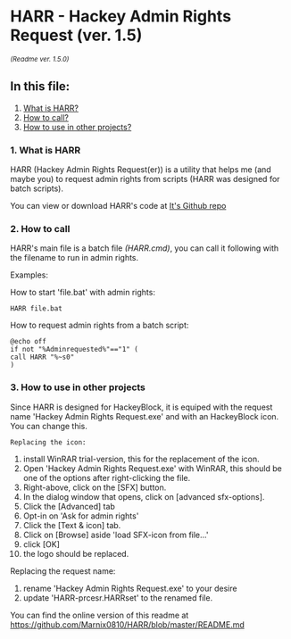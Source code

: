 # HARR - Hackey Admin Rights Request (ver. 1.5)
*_<dl><small>(Readme ver. 1.5.0)</small></dl>_*



## In this file:
1. [What is HARR?](#1-what-is-harr)
2. [How to call?](#2-how-to-call)
3. [How to use in other projects?](#3-how-to-use-in-other-projects)


###  1. What is HARR

HARR (Hackey Admin Rights Request(er)) is a utility that helps me (and maybe you) to request admin rights from scripts (HARR was designed for batch scripts).

You can view or download HARR's code at [It's Github repo](https://github.com/Marnix0810/HARR)


###  2. How to call

HARR's main file is a batch file _(HARR.cmd)_, you can call it following with the filename to run in admin rights.

Examples:

How to start 'file.bat' with admin rights:

`HARR file.bat`

How to request admin rights from a batch script:

```
@echo off
if not "%Adminrequested%"=="1" (
call HARR "%~s0"
)
```


###  3. How to use in other projects

Since HARR is designed for HackeyBlock, it is equiped with the request name 'Hackey Admin Rights Request.exe' and with an HackeyBlock icon. You can change this.

	Replacing the icon:

1. install WinRAR trial-version, this for the replacement of the icon.
2. Open 'Hackey Admin Rights Request.exe' with WinRAR, this should be one of the options after right-clicking the file.
3. Right-above, click on the [SFX] button.
4. In the dialog window that opens, click on [advanced sfx-options].
5. Click the  [Advanced] tab
6. Opt-in on 'Ask for admin rights'
7. Click the  [Text & icon] tab.
8. Click on [Browse] aside 'load SFX-icon from file...'
9. click [OK]
10. the logo should be replaced.

Replacing the request name:

1. rename 'Hackey Admin Rights Request.exe' to your desire
2. update 'HARR-prcesr.HARRset' to the renamed file.


You can find the online version of this readme at https://github.com/Marnix0810/HARR/blob/master/README.md
